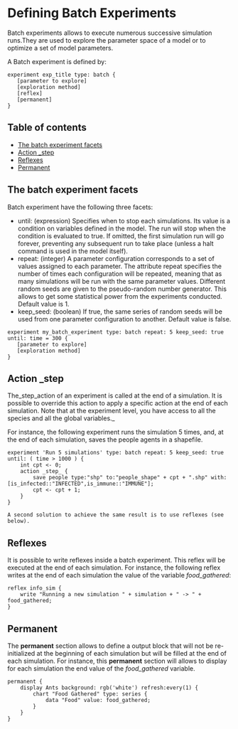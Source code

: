 [//]: # (keyword|concept_batch)
# Defining Batch Experiments

Batch experiments allows to execute numerous successive simulation runs.They are used to explore the parameter space of a model or to optimize a set of model parameters.

A Batch experiment is defined by:

```
experiment exp_title type: batch {
   [parameter to explore]
   [exploration method]
   [reflex]
   [permanent]
}
```

## Table of contents 

* [The batch experiment facets](#the-batch-experiment-facets)
* [Action _step](#action-step)
* [Reflexes](#reflexes)
* [Permanent](#permanent)



## The batch experiment facets
Batch experiment have the following three facets:
* until: (expression) Specifies when to stop each simulations. Its value is a condition on variables defined in the model. The run will stop when the condition is evaluated to true. If omitted, the first simulation run will go forever, preventing any subsequent run to take place (unless a halt command is used in the model itself).
* repeat: (integer) A parameter configuration corresponds to a set of values assigned to each parameter. The attribute repeat specifies the number of times each configuration will be repeated, meaning that as many simulations will be run with the same parameter values. Different random seeds are given to the pseudo-random number generator. This allows to get some statistical power from the experiments conducted. Default value is 1.
* keep\_seed: (boolean) If true, the same series of random seeds will be used from one parameter configuration to another. Default value is false.

```
experiment my_batch_experiment type: batch repeat: 5 keep_seed: true until: time = 300 {
   [parameter to explore]
   [exploration method]
}
```


## Action _step
The_step_action of an experiment is called at the end of a simulation. It is possible to override this action to apply a specific action at the end of each simulation. Note that at the experiment level, you have access to all the species and all the global variables._

For instance, the following experiment runs the simulation 5 times, and, at the end of each simulation, saves the people agents in a shapefile.
```
experiment 'Run 5 simulations' type: batch repeat: 5 keep_seed: true until: ( time > 1000 ) {
	int cpt <- 0;
	action _step_ {
		save people type:"shp" to:"people_shape" + cpt + ".shp" with: [is_infected::"INFECTED",is_immune::"IMMUNE"];
		cpt <- cpt + 1;
	}
}

A second solution to achieve the same result is to use reflexes (see below).
```


## Reflexes
It is possible to write reflexes inside a batch experiment. This reflex will be executed at the end of each simulation. For instance, the following reflex writes at the end of each simulation the value of the variable _food\_gathered_:

```
reflex info_sim {
	write "Running a new simulation " + simulation + " -> " + food_gathered;
}
```


[//]: # (keyword|concept_permanent)
## Permanent
The **permanent** section allows to define a output block that will not be re-initialized at the beginning of each simulation but will be filled at the end of each simulation.
For instance, this **permanent** section will allows to display for each simulation the end value of the _food\_gathered_ variable.
```
permanent {
	display Ants background: rgb('white') refresh:every(1) {
		chart "Food Gathered" type: series {
			data "Food" value: food_gathered;
		}
	}
}
```